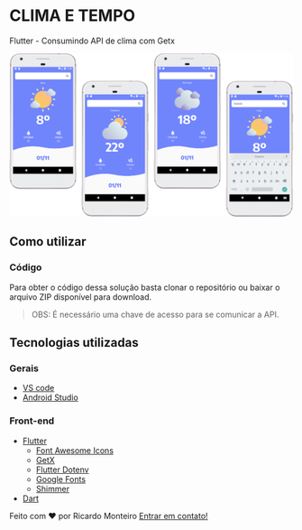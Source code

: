 # CLIMA E TEMPO

Flutter - Consumindo API de clima com Getx

<img src="https://github.com/monteiroricardo/clima-tempo/blob/master/github/presentation_image.png"/>

## Como utilizar

### Código
  
  Para obter o código dessa solução basta clonar o repositório ou baixar o arquivo ZIP disponível para download.
  > OBS: É necessário uma chave de acesso para se comunicar a API.
  
## Tecnologias utilizadas

### Gerais

-  [VS code](https://code.visualstudio.com/)
-  [Android Studio](https://developer.android.com/studio)

### Front-end 
  
-  [Flutter](https://flutter.dev/)
    * [Font Awesome Icons](https://pub.dev/packages/font_awesome_flutter)
    * [GetX](https://pub.dev/packages/get)
    * [Flutter Dotenv](https://pub.dev/packages/flutter_dotenv)
    * [Google Fonts](https://pub.dev/packages/google_fonts)
    * [Shimmer](https://pub.dev/packages/shimmer)
-  [Dart](https://dart.dev/)
  

Feito com ♥ por Ricardo Monteiro  [Entrar em contato!](https://www.linkedin.com/in/ricardohmonteiro/)
